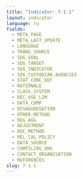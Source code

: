 ```yaml
---
title: "Indicator: 7-1-1"
layout: indicator
language: ru
fields:
  - META_PAGE
  - META_LAST_UPDATE
  - LANGUAGE
  - TRANS_SOURCE
  - SDG_GOAL
  - SDG_TARGET
  - SDG_INDICATOR
  - SDG_CUSTODIAN_AGENCIES
  - STAT_CONC_DEF
  - RATIONALE
  - CLASS_SYSTEM
  - REC_USE_LIM
  - DATA_COMP
  - DISAGGREGATION
  - OTHER_METHOD
  - REG_AGG
  - ADJUSTMENT
  - DOC_METHOD
  - REL_CAL_POLICY
  - DATA_SOURCE
  - COMPILING_ORG
  - CONTACT_ORGANISATION
  - REFERENCES
slug: 7-1-1
---
```


